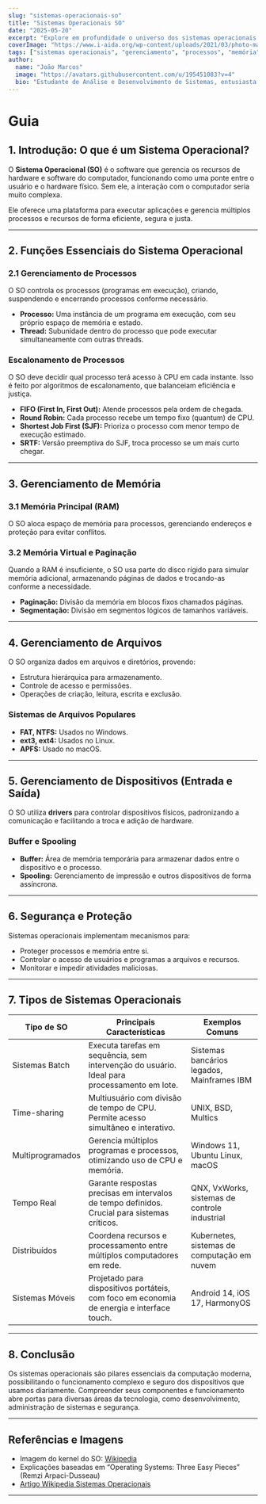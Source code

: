 ```yaml
---
slug: "sistemas-operacionais-so"
title: "Sistemas Operacionais SO"
date: "2025-05-20"
excerpt: "Explore em profundidade o universo dos sistemas operacionais: suas funções, componentes, tipos, gerenciamento de processos, memória, arquivos, dispositivos e segurança."
coverImage: "https://www.i-aida.org/wp-content/uploads/2021/03/photo-main@3x-3.jpg"
tags: ["sistemas operacionais", "gerenciamento", "processos", "memória", "arquivos", "dispositivos", "segurança"]
author:
  name: "João Marcos"
  image: "https://avatars.githubusercontent.com/u/195451083?v=4"
  bio: "Estudante de Análise e Desenvolvimento de Sistemas, entusiasta de sistemas operacionais e tecnologia."
---
```

# Guia


## 1. Introdução: O que é um Sistema Operacional?

O **Sistema Operacional (SO)** é o software que gerencia os recursos de hardware e software do computador, funcionando como uma ponte entre o usuário e o hardware físico. Sem ele, a interação com o computador seria muito complexa.

Ele oferece uma plataforma para executar aplicações e gerencia múltiplos processos e recursos de forma eficiente, segura e justa.

---

## 2. Funções Essenciais do Sistema Operacional

### 2.1 Gerenciamento de Processos

O SO controla os processos (programas em execução), criando, suspendendo e encerrando processos conforme necessário.

- **Processo:** Uma instância de um programa em execução, com seu próprio espaço de memória e estado.
- **Thread:** Subunidade dentro do processo que pode executar simultaneamente com outras threads.

### Escalonamento de Processos

O SO deve decidir qual processo terá acesso à CPU em cada instante. Isso é feito por algoritmos de escalonamento, que balanceiam eficiência e justiça.

- **FIFO (First In, First Out):** Atende processos pela ordem de chegada.
- **Round Robin:** Cada processo recebe um tempo fixo (quantum) de CPU.
- **Shortest Job First (SJF):** Prioriza o processo com menor tempo de execução estimado.
- **SRTF:** Versão preemptiva do SJF, troca processo se um mais curto chegar.

---

## 3. Gerenciamento de Memória

### 3.1 Memória Principal (RAM)

O SO aloca espaço de memória para processos, gerenciando endereços e proteção para evitar conflitos.

### 3.2 Memória Virtual e Paginação

Quando a RAM é insuficiente, o SO usa parte do disco rígido para simular memória adicional, armazenando páginas de dados e trocando-as conforme a necessidade.

- **Paginação:** Divisão da memória em blocos fixos chamados páginas.
- **Segmentação:** Divisão em segmentos lógicos de tamanhos variáveis.

---

## 4. Gerenciamento de Arquivos

O SO organiza dados em arquivos e diretórios, provendo:

- Estrutura hierárquica para armazenamento.
- Controle de acesso e permissões.
- Operações de criação, leitura, escrita e exclusão.

### Sistemas de Arquivos Populares

- **FAT, NTFS:** Usados no Windows.
- **ext3, ext4:** Usados no Linux.
- **APFS:** Usado no macOS.

---

## 5. Gerenciamento de Dispositivos (Entrada e Saída)

O SO utiliza **drivers** para controlar dispositivos físicos, padronizando a comunicação e facilitando a troca e adição de hardware.

### Buffer e Spooling

- **Buffer:** Área de memória temporária para armazenar dados entre o dispositivo e o processo.
- **Spooling:** Gerenciamento de impressão e outros dispositivos de forma assíncrona.

---

## 6. Segurança e Proteção

Sistemas operacionais implementam mecanismos para:

- Proteger processos e memória entre si.
- Controlar o acesso de usuários e programas a arquivos e recursos.
- Monitorar e impedir atividades maliciosas.

---

## 7. Tipos de Sistemas Operacionais

<table>
    <thead>
        <tr>
            <th>Tipo de SO</th>
            <th>Principais Características</th>
            <th>Exemplos Comuns</th>
        </tr>
    </thead>
    <tbody>
        <tr>
            <td>Sistemas Batch</td>
            <td>Executa tarefas em sequência, sem intervenção do usuário. Ideal para processamento em lote.</td>
            <td>Sistemas bancários legados, Mainframes IBM</td>
        </tr>
        <tr>
            <td>Time-sharing</td>
            <td>Multiusuário com divisão de tempo de CPU. Permite acesso simultâneo e interativo.</td>
            <td>UNIX, BSD, Multics</td>
        </tr>
        <tr>
            <td>Multiprogramados</td>
            <td>Gerencia múltiplos programas e processos, otimizando uso de CPU e memória.</td>
            <td>Windows 11, Ubuntu Linux, macOS</td>
        </tr>
        <tr>
            <td>Tempo Real</td>
            <td>Garante respostas precisas em intervalos de tempo definidos. Crucial para sistemas críticos.</td>
            <td>QNX, VxWorks, sistemas de controle industrial</td>
        </tr>
        <tr>
            <td>Distribuídos</td>
            <td>Coordena recursos e processamento entre múltiplos computadores em rede.</td>
            <td>Kubernetes, sistemas de computação em nuvem</td>
        </tr>
        <tr>
            <td>Sistemas Móveis</td>
            <td>Projetado para dispositivos portáteis, com foco em economia de energia e interface touch.</td>
            <td>Android 14, iOS 17, HarmonyOS</td>
        </tr>
    </tbody>
</table>

---
## 8. Conclusão

Os sistemas operacionais são pilares essenciais da computação moderna, possibilitando o funcionamento complexo e seguro dos dispositivos que usamos diariamente. Compreender seus componentes e funcionamento abre portas para diversas áreas da tecnologia, como desenvolvimento, administração de sistemas e segurança.

---

## Referências e Imagens

- Imagem do kernel do SO: [Wikipedia](https://upload.wikimedia.org/wikipedia/commons/3/3f/Operating_system.svg)
- Explicações baseadas em “Operating Systems: Three Easy Pieces” (Remzi Arpaci-Dusseau)
- [Artigo Wikipedia Sistemas Operacionais](https://pt.wikipedia.org/wiki/Sistema_operacional)

---

